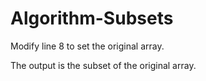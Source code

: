# Algorithm-Subsets
Modify line 8 to set the original array.

The output is the subset of the original array.
